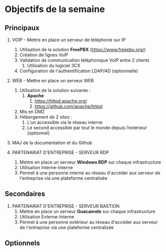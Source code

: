 # Objectifs de la semaine

## Principaux 

1. VOIP - Mettre en place un serveur de téléphonie sur IP
	1. Utilisation de la solution **FreePBX** (https://www.freepbx.org/)
	2. Création de lignes VoIP
	3. Validation de communication téléphonique VoIP entre 2 clients
		1. Utilisation du logiciel 3CX
	4. Configuration de l'authentification LDAP/AD (optionnelle)
2. WEB - Mettre en place un serveur WEB
	1. Utilisation de la solution suivante :
		1. **Apache**
			1. https://httpd.apache.org/
			2. https://github.com/apache/httpd
	2. Mis en DMZ
	3. Hébergement de 2 sites :
		1. L'un accessible via le réseau interne
		2. Le second accessible par tout le monde depuis l’extérieur (optionnel)

3. MAJ de la documentation et du Github

4. PARTENARIAT D'ENTREPRISE - SERVEUR RDP
	1. Mettre en place un serveur **Windows RDP** sur chaque infrastructure
	2. Utilisation Interne-Interne
	3. Permet à une personne interne au réseau d'accéder aux serveur de l'entreprise via une plateforme centralisée

## Secondaires

1. PARTENARIAT D'ENTREPRISE - SERVEUR BASTION
	1. Mettre en place un serveur **Guacamole** sur chaque infrastructure
	2. Utilisation Externe-Interne
	3. Permet à une personne extérieur au réseau d'accéder aux serveur de l'entreprise via une plateforme centralisée

## Optionnels

